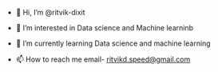 - 👋 Hi, I’m @ritvik-dixit
- 👀 I’m interested in Data science and Machine learninb
- 🌱 I’m currently learning Data science and machine learning

- 📫 How to reach me
email- ritvikd.speed@gmail.com

<!---
ritvik-dixit/ritvik-dixit is a ✨ special ✨ repository because its `README.md` (this file) appears on your GitHub profile.
You can click the Preview link to take a look at your changes.
--->
